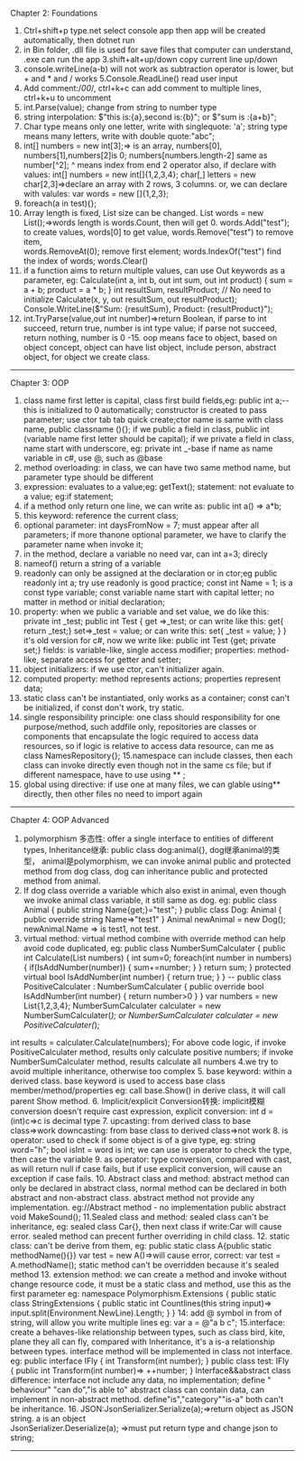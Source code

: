 Chapter 2: Foundations
1. Ctrl+shift+p type.net select console app
then app will be created automatically, then dotnet run
2. in Bin folder, .dll file is used for save files that computer can understand, .exe can run the app
3.shift+alt+up/down copy current line up/down
4. console.writeLine(a-b) will not work as subtraction operator is lower, but + and * and / works
5.Console.ReadLine() read user input
6. Add comment:/*00*/,  ctrl+k+c can add comment to multiple lines, ctrl+k+u to uncomment
7. int.Parse(value); change from string to number type
8. string interpolation: $"this is:{a},second is:{b}"; or $"sum is :{a+b}";
9. Char type means only one letter, write with singlequote: 'a';
string type means many letters, write with double quote:"abc";
10. int[] numbers = new int[3];=> is an array, numbers[0], numbers[1],numbers[2]is 0; 
	numbers[numbers.length-2] same as number[^2]; ^ means index from end 2 operator
	also, if declare with values: int[] numbers = new int[]{1,2,3,4};
	char[,] letters = new char[2,3]=>declare an array with 2 rows, 3 columns.
	or, we can declare with valules: var words = new []{1,2,3};
11. foreach(a in test){};
12. Array length is fixed, List size can be changed.
	List<string> words = new List<string>();=>words length is words.Count, then will get 0.
	words.Add("test"); to create values, 
words[0] to get value, 
words.Remove("test") to remove item,  
words.RemoveAt(0); remove first element; 
words.IndexOf("test") find the index of words;
words.Clear()
13. if a function aims to return multiple values, can use Out keywords as a parameter, eg:
 Calculate(int a, int b, out int sum, out int product)
    {
        sum = a + b;
        product = a * b;
    }
int resultSum, resultProduct; // No need to initialize
Calculate(x, y, out resultSum, out resultProduct);
Console.WriteLine($"Sum: {resultSum}, Product: {resultProduct}");
14. int.TryParse(value,out int number)=>return Boolean, if parse to int succeed, return true, number is int type value; if parse not succeed, return nothing, number is 0
-15. oop means face to object, based on object concept, object can have list object, include person, abstract object, for object we create class. 
------------------------------

Chapter 3: OOP
1. class name first letter is capital, class first build fields,eg: public int a;-- this is initialized to 0 automatically;
	constructor is created to pass parameter; use ctor tab tab quick create;ctor name is same with class name, public classname (){};
	if we public a field in class, public int (variable name first letter should be capital);
	if we private a field in class, name start with underscore, eg: private int _-base
	if name as name variable in c#, use @, such as @base
2. method overloading:
in class, we can have two same method name, but parameter type should be different
3. expression: evaluates to a value;eg: getText();
statement: not evaluate to a value; eg:if statement;
4. if a method only return one line, we can write as: public int a() => a*b; 
5. this keyword: reference the current class;
6. optional parameter: int daysFromNow = 7; must appear after all parameters; if more thanone optional parameter, we have to clarify the parameter name when invoke it;
7. in the method, declare a variable no need var, can int a=3; direcly
8. nameof() return a string of a variable
9. readonly can only be assigned at the declaration or in ctor;eg public readonly int a; try use readonly is good practice;
const int Name = 1; is a const type variable; const variable name start with capital letter; no matter in method or initial declaration;
10. property: when we public a variable and set value, we do like this:
private int _test;
public int Test
{
get =>_test; or can write like this:
get{ return _test;}
set=>_test = value; or can write this:
set{
_test = value;
}
}
it's old version for c#, now we write like:
public int Test {get; private set;}
fields: is variable-like, single access modifier;
properties: method-like, separate access for getter and setter;
11. object initializers: if we use ctor, can't initializer again.
12. computed property:
method represents actions; properties represent data;
13. static class can't be instantiated, only works as a container; const can't be initialized, if const don't work, try static.
14. single responsibility principle: one class should responsibility for one purpose/method, such addfile only, 
repositories are classes or components that encapsulate the logic required to access data resources, so if logic is relative to access data resource, can me as class NamesRepository{};
15.namespace can include classes, then each class can invoke directly even though not in the same cs file; but if different namespace, have to use using ** ;
16. global using directive: if use one at many  files, we can glable using** directly, then other files no need to import again

----------------------------------------------
    
Chapter 4: OOP Advanced
1. polymorphism 多态性: offer a single interface to entities of different types, 
Inheritance继承: public class dog:animal{}, dog继承animal的类型， animal是polymorphism, we can invoke animal public and protected method from dog class, dog can inheritance public and protected method from animal.
2. If dog class override a variable which also exist in animal, even though we invoke animal class variable, it still same as dog. 
eg: public class Animal
{
public string Name{get;}="test";
}
public class Dog: Animal
{
public override string Name=>"test1"
}
Animal newAnimal = new Dog();
newAnimal.Name => is test1, not test.
3. virtual method:
virtual method combine with override method can help avoid code duplicated,
eg: public class NumberSumCalculater
{
 public int Calculate(List<int> numbers)
{
	int sum=0;
foreach(int number in numbers)
{
	if(IsAddNumber(number))
	{
		sum+=number;
	}
}
return sum;
}
protected virtual bool IsAddNumber(int number)
{
	return true;
}
}
--
public class PositiveCalculater : NumberSumCalculater
{
	public override bool IsAddNumber(int number)
	{
		return number>0
	}
}
var numbers = new List<int>{1,2,3,4};
NumberSumCalculater calculater = new NumberSumCalculater(_);
or 
NumberSumCalculater calculater = new PositiveCalculater(_);

int results = calculater.Calculate(numbers);
For above code logic, if invoke PositiveCalculater method, results only calculate positive numbers;
if invoke NumberSumCalculater method, results calculate all numbers
4.we try to avoid multiple inheritance, otherwise too complex
5. base keyword: within a derived class. base keyword is used to access base class member/method/properties
eg: call base.Show() in derive class, it will call parent Show method.
6. Implicit/explicit Conversion转换: 
implicit模糊 conversion doesn't require cast expression,
explicit conversion: int d = (int)c=>c is decimal type
7. upcasting: from derived class to base class=>work
downcasting: from base class to derived class=>not work
8. is operator: used to check if some object is of a give type, eg: string word="h"; bool isInt = word is int; we can use is operator to check the type, then case the variable
9. as operator: type conversion, compared with cast, as will return null if case fails, but if use explicit conversion, will cause an exception if case fails.
10. Abstract class and method:
abstract method can only be declared in abstract class, normal method can be declared in both abstract and non-abstract class.
abstract method not provide any implementation.
eg://Abstract method - no implementation
    public abstract void MakeSound();
11.Sealed class and method: sealed class can't be inheritance, eg: sealed class Car{}, then next class if write:Car will cause error.
sealed method can precent further overriding in child class.
12. static class: can't be derive from them, eg:
public static class A{public static methodName(){}}
var test = new A()=>will cause error, 
correct: var test = A.methodName();
static method can't be overridden because it's sealed method
13. extension method: we can create a method and invoke without change resource code,
it must be a static class and method, use this as the first parameter
eg:
namespace Polymorphism.Extensions
{
	public static class StringExtensions
	{
		public static int Countlines(this string input)=>
			input.split(Environment.NewLine).Length;
	}
}
14: add @ symbol in from of string, will allow you write multiple lines
eg: var a = @"a
b
c";
15.interface: create a behaves-like relationship between types, such as class bird, kite, plane they all can fly, 
compared with Inheritance, it's a is-a relationship between types.
interface method will be implemented in class not interface.
eg: public interface IFly
{
int Transform(int number);
}
public class test: IFly
{
	public int Transform(int number)=> ++number;
}
Interface&&abstract class difference:
interface not include any data, no implementation; define " behaviour" "can do","is able to"
abstract class can contain data, can implement in non-abstract method. define"is","category""is-a"
both can't be inheritance. 
16.
JSON:JsonSerializer.Serialize(a);=>return object as JSON string.
a is an object     
JsonSerializer.Deserialize<A>(a); =>must put return type and change json to string;

------------------






















	
